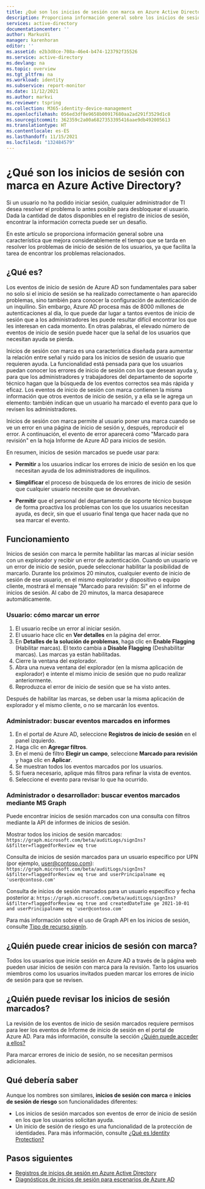 ```yaml
---
title: ¿Qué son los inicios de sesión con marca en Azure Active Directory?
description: Proporciona información general sobre los inicios de sesión con marca en Azure Active Directory.
services: active-directory
documentationcenter: ''
author: MarkusVi
manager: karenhoran
editor: ''
ms.assetid: e2b3d8ce-708a-46e4-b474-123792f35526
ms.service: active-directory
ms.devlang: na
ms.topic: overview
ms.tgt_pltfrm: na
ms.workload: identity
ms.subservice: report-monitor
ms.date: 11/12/2021
ms.author: markvi
ms.reviewer: tspring
ms.collection: M365-identity-device-management
ms.openlocfilehash: 056ed3df8e9658b00917680aa2ad291f3529d1c8
ms.sourcegitcommit: 362359c2a00a6827353395416aae9db492005613
ms.translationtype: HT
ms.contentlocale: es-ES
ms.lasthandoff: 11/15/2021
ms.locfileid: "132484579"
---
```

# <a name="what-are-flagged-sign-ins-in-azure-active-directory"></a>¿Qué son los inicios de sesión con marca en Azure Active Directory?

Si un usuario no ha podido iniciar sesión, cualquier administrador de TI desea resolver el problema lo antes posible para desbloquear el usuario. Dada la cantidad de datos disponibles en el registro de inicios de sesión, encontrar la información correcta puede ser un desafío.

En este artículo se proporciona información general sobre una característica que mejora considerablemente el tiempo que se tarda en resolver los problemas de inicio de sesión de los usuarios, ya que facilita la tarea de encontrar los problemas relacionados.




## <a name="what-it-is"></a>¿Qué es?

Los eventos de inicio de sesión de Azure AD son fundamentales para saber no solo si el inicio de sesión se ha realizado correctamente o han aparecido problemas, sino también para conocer la configuración de autenticación de un inquilino. Sin embargo, Azure AD procesa más de 8000 millones de autenticaciones al día, lo que puede dar lugar a tantos eventos de inicio de sesión que a los administradores les puede resultar difícil encontrar los que les interesan en cada momento. En otras palabras, el elevado número de eventos de inicio de sesión puede hacer que la señal de los usuarios que necesitan ayuda se pierda.

Inicios de sesión con marca es una característica diseñada para aumentar la relación entre señal y ruido para los inicios de sesión de usuario que requieren ayuda. La funcionalidad está pensada para que los usuarios puedan conocer los errores de inicio de sesión con los que desean ayuda y, para que los administradores y trabajadores del departamento de soporte técnico hagan que la búsqueda de los eventos correctos sea más rápida y eficaz. Los eventos de inicio de sesión con marca contienen la misma información que otros eventos de inicio de sesión, y a ella se le agrega un elemento: también indican que un usuario ha marcado el evento para que lo revisen los administradores.
 
Inicios de sesión con marca permite al usuario poner una marca cuando se ve un error en una página de inicio de sesión y, después, reproducir el error. A continuación, el evento de error aparecerá como "Marcado para revisión" en la hoja Informe de Azure AD para inicios de sesión.

En resumen, inicios de sesión marcados se puede usar para:

- **Permitir** a los usuarios indicar los errores de inicio de sesión en los que necesitan ayuda de los administradores de inquilinos.

- **Simplificar** el proceso de búsqueda de los errores de inicio de sesión que cualquier usuario necesite que se devuelvan.

- **Permitir** que el personal del departamento de soporte técnico busque de forma proactiva los problemas con los que los usuarios necesitan ayuda, es decir, sin que el usuario final tenga que hacer nada que no sea marcar el evento.

## <a name="how-it-works"></a>Funcionamiento

Inicios de sesión con marca le permite habilitar las marcas al iniciar sesión con un explorador y recibir un error de autenticación. Cuando un usuario ve un error de inicio de sesión, puede seleccionar habilitar la posibilidad de marcarlo. Durante los próximos 20 minutos, cualquier evento de inicio de sesión de ese usuario, en el mismo explorador y dispositivo o equipo cliente, mostrará el mensaje "Marcado para revisión: Sí" en el informe de inicios de sesión. Al cabo de 20 minutos, la marca desaparece automáticamente.

### <a name="user-how-to-flag-an-error"></a>Usuario: cómo marcar un error

1. El usuario recibe un error al iniciar sesión.
2. El usuario hace clic en **Ver detalles** en la página del error.
3. En **Detalles de la solución de problemas**, haga clic en **Enable Flagging** (Habilitar marcas). El texto cambia a **Disable Flagging** (Deshabilitar marcas). Las marcas ya están habilitadas.
4. Cierre la ventana del explorador.
5. Abra una nueva ventana del explorador (en la misma aplicación de explorador) e intente el mismo inicio de sesión que no pudo realizar anteriormente. 
6.  Reproduzca el error de inicio de sesión que se ha visto antes.

Después de habilitar las marcas, se deben usar la misma aplicación de explorador y el mismo cliente, o no se marcarán los eventos.


### <a name="admin-find-flagged-events-in-reports"></a>Administrador: buscar eventos marcados en informes

1.  En el portal de Azure AD, seleccione **Registros de inicio de sesión** en el panel izquierdo.
2.  Haga clic en **Agregar filtros**.
3.  En el menú de filtro **Elegir un campo**, seleccione **Marcado para revisión** y haga clic en **Aplicar**.
4.  Se muestran todos los eventos marcados por los usuarios.
5.  Si fuera necesario, aplique más filtros para refinar la vista de eventos.
6.  Seleccione el evento para revisar lo que ha ocurrido.


### <a name="admin-or-developer-find-flagged-events-using-ms-graph"></a>Administrador o desarrollador: buscar eventos marcados mediante MS Graph

Puede encontrar inicios de sesión marcados con una consulta con filtros mediante la API de informes de inicios de sesión.

Mostrar todos los inicios de sesión marcados: `https://graph.microsoft.com/beta/auditLogs/signIns?&$filter=flaggedforReview eq true`

Consulta de inicios de sesión marcados para un usuario específico por UPN (por ejemplo, user@contoso.com): `https://graph.microsoft.com/beta/auditLogs/signIns?&$filter=flaggedforReview eq true and userPrincipalname eq 'user@contoso.com'`

Consulta de inicios de sesión marcados para un usuario específico y fecha posterior a: `https://graph.microsoft.com/beta/auditLogs/signIns?&$filter=flaggedforReview eq true and createdDateTime ge 2021-10-01 and userPrincipalname eq 'user@contoso.com'`
 
Para más información sobre el uso de Graph API en los inicios de sesión, consulte [Tipo de recurso signIn](https://docs.microsoft.com/graph/api/resources/signin?view=graph-rest-1.0&preserve-view=true).



 
## <a name="who-can-create-flagged-sign-ins"></a>¿Quién puede crear inicios de sesión con marca?

Todos los usuarios que inicie sesión en Azure AD a través de la página web pueden usar inicios de sesión con marca para la revisión. Tanto los usuarios miembros como los usuarios invitados pueden marcar los errores de inicio de sesión para que se revisen. 

## <a name="who-can-review-flagged-sign-ins"></a>¿Quién puede revisar los inicios de sesión marcados?

La revisión de los eventos de inicio de sesión marcados requiere permisos para leer los eventos de Informe de inicio de sesión en el portal de Azure AD. Para más información, consulte la sección [¿Quién puede acceder a ellos?](concept-sign-ins.md#who-can-access-it)


Para marcar errores de inicio de sesión, no se necesitan permisos adicionales.


## <a name="what-you-should-know"></a>Qué debería saber 

Aunque los nombres son similares, **inicios de sesión con marca** e **inicios de sesión de riesgo** son funcionalidades diferentes:

- Los inicios de sesión marcados son eventos de error de inicio de sesión en los que los usuarios solicitan ayuda. 
- Un inicio de sesión de riesgo es una funcionalidad de la protección de identidades. Para más información, consulte [¿Qué es Identity Protection?](../identity-protection/overview-identity-protection.md)




## <a name="next-steps"></a>Pasos siguientes

- [Registros de inicios de sesión en Azure Active Directory](concept-sign-ins.md)
- [Diagnósticos de inicios de sesión para escenarios de Azure AD](concept-sign-in-diagnostics-scenarios.md)
